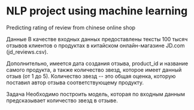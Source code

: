 # NLP project using machine learning
Predicting rating of review from chinese online shop

Данные
В качестве входных данных предоставлены тексты 100 тысяч отзывов
клиентов о продуктах в китайском онлайн-магазине JD.com (jd_reviews.csv).

Дополнительно, имеется дата создания отзыва, product_id и название самого
продукта, а также количество звезд, которое имеет данный отзыв (от 1 до 5).
Количество звезд -- это общая оценка, которую поставил автор отзыва
соответствующему продукту.

Задача
Необходимо построить модель, которая по входным данным предсказывает
количество звезд в отзыве. 

